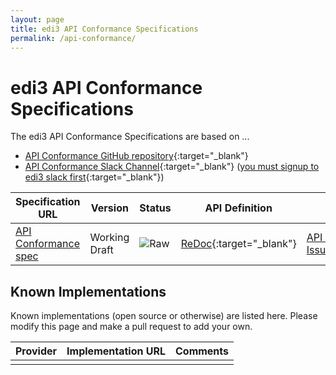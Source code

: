 ```yaml
---
layout: page
title: edi3 API Conformance Specifications
permalink: /api-conformance/
---
```


# edi3 API Conformance Specifications

The edi3 API Conformance Specifications are based on ...

* [API Conformance GitHub repository](https://github.com/edi3/edi3-api-conformance){:target="_blank"}
* [API Conformance Slack Channel](https://edi3.slack.com/messages/spec-api-conformance/){:target="_blank"} ([you must signup to edi3 slack first](https://chat.edi3.org/){:target="_blank"})

| Specification URL | Version | Status | API Definition | Issues List |
| ----------------- | ------  | ------ | -------------- | ----------- |
| [API Conformance spec](http://edi3.org/specs/edi3-api-conformance/master/) | Working Draft | ![Raw](http://rfc.unprotocols.org/spec:2/COSS/raw.svg) | [ReDoc](http://edi3.org/specs/edi3-api-conformance/master/redoc-static.html){:target="_blank"} |  [API Conformance Issues](https://github.com/edi3/edi3-api-conformance/issues){:target="_blank"}  |

## Known Implementations

Known implementations (open source or otherwise) are listed here.  Please modify this page and make a pull request to add your own.

|Provider|Implementation URL|Comments|
|--------|------------------|--------|
|  |  |  |

